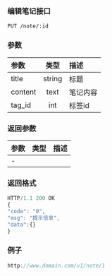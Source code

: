 ### 编辑笔记接口

```
PUT /note/:id
```

### 参数

| **参数** | **类型** | **描述** |
| :--- | :---: | :--- |
| title| string | 标题 |
| content | text | 笔记内容 |
| tag_id | int |  标签id |



### 返回参数

| **参数** | **类型** | **描述** |
| :--- | :--- | :--- |
| - |  |  |

### 返回格式

```js
HTTP/1.1 200 OK
{
"code": "0",
"msg": "提示信息",
"data":{}
}
```

### 例子

```js
http://www.domain.com/v1/note/1
```




